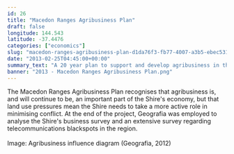 ```yaml
---
id: 26
title: "Macedon Ranges Agribusiness Plan"
draft: false
longitude: 144.543
latitude: -37.4476
categories: ["economics"]
slug: "macedon-ranges-agribusiness-plan-d1da76f3-fb77-4007-a3b5-ebec5310bbe5"
date: "2013-02-25T04:45:00+00:00"
summary_text: "A 20 year plan to support and develop agribusiness in the Shire"
banner: "2013 - Macedon Ranges Agribusiness Plan.png"
---
```


The Macedon Ranges Agribusiness Plan recognises that agribusiness is, and will continue to be, an important part of the Shire's economy, but that land use pressures mean the Shire needs to take a more active role in minimising conflict. At the end of the project, Geografia was employed to analyse the Shire's business survey and an extensive survey regarding telecommunications blackspots in the region.<br><br><span class="wysiwyg-color-silver">Image: Agribusiness influence diagram (Geografia, 2012)</span>
